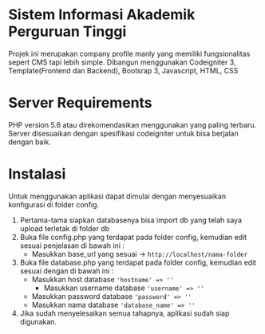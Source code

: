 # Sistem Informasi Akademik Perguruan Tinggi

Projek ini merupakan company profile manly yang memiliki fungsionalitas sepert CMS tapi lebih simple. Dibangun menggunakan Codeigniter 3, Template(Frontend dan Backend), Bootsrap 3, Javascript, HTML, CSS

# Server Requirements

PHP version 5.6 atau direkomendasikan menggunakan yang paling terbaru. Server disesuaikan dengan spesifikasi codeigniter untuk bisa berjalan dengan baik.

# Instalasi
Untuk menggunakan aplikasi dapat dimulai dengan menyesuaikan konfigurasi di folder config.

1. Pertama-tama siapkan databasenya bisa import db yang telah saya upload terletak di folder db
2. Buka file config.php yang terdapat pada folder config, kemudian edit sesuai penjelasan di bawah ini :
	* Masukkan base_url yang sesuai -> ```http://localhost/nama-folder``` 
3. Buka file database.php yang terdapat pada folder config, kemudian edit sesuai dengan di bawah ini :
	* Masukkan host database ```'hostname' => ''```
    	* Masukkan username database ```'username' => ''``` 
	* Masukkan password database ```'password' => ''``` 
	* Masukkan nama database ```'database_name' => ''``` 
4. Jika sudah menyelesaikan semua tahapnya, aplikasi sudah siap digunakan.

	
